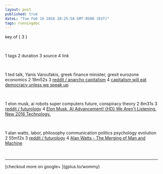 ```yaml
---
layout: post
published: true
dateL: "Tue Feb 16 2016 20:25:58 GMT-0500 (EST)"
tags: runningdoc
---
```


key of { 3 }

<br>

1 tags
2 duration
3 source
4 link

<br>

1 ted talk, Yanis Varoufakis, greek finance minister, grexit eurozone economics
2 19m52s
3 [reddit / anarcho capitalism](https://www.reddit.com/r/Anarcho_Capitalism/comments/45yqnh/wow_ted_talks_really_suck_now_capitalism_will_eat/)
4 [ capitalism will eat democracy unless we speak up](https://youtu.be/GB4s5b9NL3I)


<br>

1 elon musk, ai robots super computers future, conspiracy theory
2 8m31s
3 [reddit / futurology](https://www.reddit.com/r/Futurology/comments/45icn1/elon_musk_ai_advancement_will_be_here_before_we/)
4 [Elon Musk. AI Advancement! {HD} We Aren't Listening. New 2016 Technology.](https://www.youtube.com/watch?v=RrXS24CDqc4)

<br>

1 alan watts, labor, philosophy communication politics psychology evolution
2 55m12s 
3 [reddit / futurology](https://www.reddit.com/r/Futurology/comments/45gdmc/alan_watts_the_merging_of_man_and_machine/)
4 [Alan Watts - The Merging of Man and Machine](https://www.youtube.com/watch?v=_aeC8zcS1TU)


<br>
<hr>
[checkout more on google+ ](gplus.to/wommy)